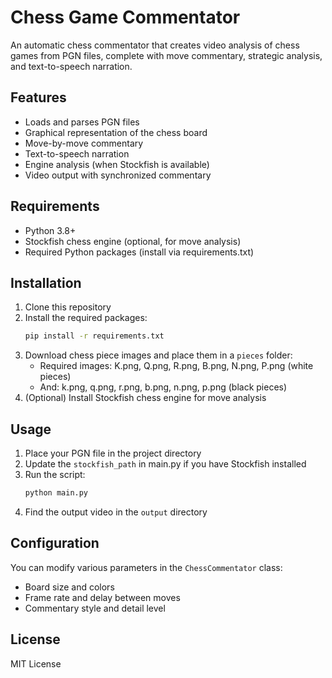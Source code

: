 # Chess Game Commentator

An automatic chess commentator that creates video analysis of chess games from PGN files, complete with move commentary, strategic analysis, and text-to-speech narration.

## Features

- Loads and parses PGN files
- Graphical representation of the chess board
- Move-by-move commentary
- Text-to-speech narration
- Engine analysis (when Stockfish is available)
- Video output with synchronized commentary

## Requirements

- Python 3.8+
- Stockfish chess engine (optional, for move analysis)
- Required Python packages (install via requirements.txt)

## Installation

1. Clone this repository
2. Install the required packages:
   ```bash
   pip install -r requirements.txt
   ```
3. Download chess piece images and place them in a `pieces` folder:
   - Required images: K.png, Q.png, R.png, B.png, N.png, P.png (white pieces)
   - And: k.png, q.png, r.png, b.png, n.png, p.png (black pieces)
4. (Optional) Install Stockfish chess engine for move analysis

## Usage

1. Place your PGN file in the project directory
2. Update the `stockfish_path` in main.py if you have Stockfish installed
3. Run the script:
   ```bash
   python main.py
   ```
4. Find the output video in the `output` directory

## Configuration

You can modify various parameters in the `ChessCommentator` class:
- Board size and colors
- Frame rate and delay between moves
- Commentary style and detail level

## License

MIT License 